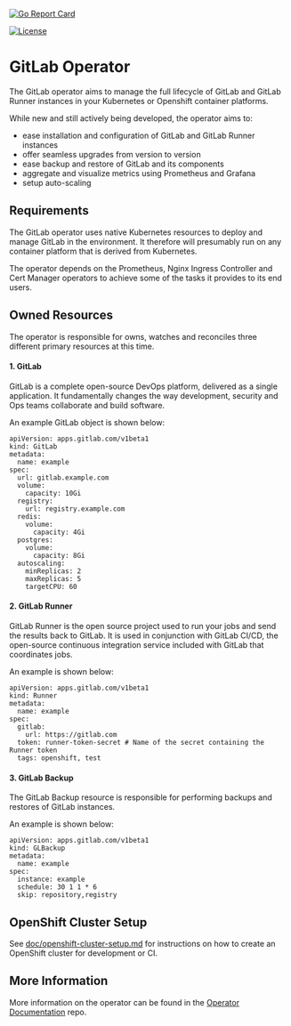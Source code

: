 [![Go Report Card](https://goreportcard.com/badge/gitlab.com/gitlab-org/gl-openshift/gitlab-operator "Go Report Card")](https://goreportcard.com/report/gitlab.com/gitlab-org/gl-openshift/gitlab-operator)

[![License](https://img.shields.io/badge/License-Apache%202.0-blue.svg)](https://opensource.org/licenses/Apache-2.0)

# GitLab Operator

The GitLab operator aims to manage the full lifecycle of GitLab and GitLab Runner instances in your Kubernetes or Openshift container platforms.

While new and still actively being developed, the operator aims to:

- ease installation and configuration of GitLab and GitLab Runner instances
- offer seamless upgrades from version to version
- ease backup and restore of GitLab and its components
- aggregate and visualize metrics using Prometheus and Grafana
- setup auto-scaling

## Requirements
The GitLab operator uses native Kubernetes resources to deploy and manage GitLab in the environment. It therefore will presumably run on any container platform that is derived from Kubernetes.

The operator depends on the Prometheus, Nginx Ingress Controller and Cert Manager operators to achieve some of the tasks it provides to its end users.

## Owned Resources

The operator is responsible for owns, watches and reconciles three different primary resources at this time.

#### 1. GitLab
GitLab is a complete open-source DevOps platform, delivered as a single application. It fundamentally changes the way development, security and Ops teams collaborate and build software.

An example GitLab object is shown below:

```
apiVersion: apps.gitlab.com/v1beta1
kind: GitLab
metadata:
  name: example
spec:
  url: gitlab.example.com
  volume:
    capacity: 10Gi
  registry:
    url: registry.example.com
  redis:
    volume:
      capacity: 4Gi
  postgres:
    volume:
      capacity: 8Gi
  autoscaling:
    minReplicas: 2
    maxReplicas: 5
    targetCPU: 60

```

#### 2. GitLab Runner
GitLab Runner is the open source project used to run your jobs and send the results back to GitLab. It is used in conjunction with GitLab CI/CD, the open-source continuous integration service included with GitLab that coordinates jobs.

An example is shown below:

```
apiVersion: apps.gitlab.com/v1beta1
kind: Runner
metadata:
  name: example
spec:
  gitlab:
    url: https://gitlab.com
  token: runner-token-secret # Name of the secret containing the Runner token
  tags: openshift, test
```

#### 3. GitLab Backup
The GitLab Backup resource is responsible for performing backups and restores of GitLab instances.

An example is shown below:

```
apiVersion: apps.gitlab.com/v1beta1
kind: GLBackup
metadata:
  name: example
spec:
  instance: example
  schedule: 30 1 1 * 6
  skip: repository,registry
```

## OpenShift Cluster Setup

See [doc/openshift-cluster-setup.md](doc/openshift-cluster-setup.md) for instructions on how to create an OpenShift cluster for development or CI.

## More Information

More information on the operator can be found in the [Operator Documentation](https://gitlab.com/gitlab-org/gl-openshift/documentation) repo.